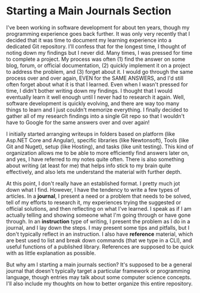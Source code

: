 # Starting a Main Journals Section

I've been working in software development for about ten years, though my programming experience goes back further. It was only very
recently that I decided that it was time to document my learning experience into a dedicated Git repository. I'll confess that for the
longest time, I thought of noting down my findings but I never did. Many times, I was pressed for time to complete a project. My
process was often (1) find the answer on some blog, forum, or official documentation, (2) quickly implement it on a project to address
the problem, and (3) forget about it. I would go through the same process over and over again, EVEN for the SAME ANSWERS, and I'd still
often forget about what it is that I learned. Even when I wasn't pressed for time, I didn't bother writing down my findings. I thought
that I would eventually learn it well enough until I never had to research it again. Well, software development is quickly evolving,
and there are way too many things to learn and I just couldn't memorize everything. I finally decided to gather all of my research
findings into a single Git repo so that I wouldn't have to Google for the same answers over and over again!

I initially started arranging writeups in folders based on platform (like Asp.NET Core and Angular), specific libraries (like Newtonsoft),
Tools (like Git and Nuget), setup (like Hosting), and tasks (like unit testing). This kind of organization allows me to be able to more
efficiently find answers later on, and yes, I have referred to my notes quite often. There is also something about writing (at least
for me) that helps info stick to my brain quite effectively, and also lets me understand the material with further depth.

At this point, I don't really have an established format. I pretty much jot down what I find. However, I have the tendency to write
a few types of articles. In a **journal**, I present a need or a problem that needs to be solved, tell of my efforts to research it,
my experiences trying the suggested or official solutions, and then reflecting on what I've learned. I speak as if I am actually
telling and showing someone what I'm going through or have gone through. In an **instruction** type of writing, I present the problem
as I do in a journal, and I lay down the steps. I may present some tips and pitfalls, but I don't typically reflect in an instruction.
I also have **reference** material, which are best used to list and break down commands (that we type in a CLI), and useful functions
of a published library. References are supposed to be quick with as little explanation as possible.

But why am I starting a main journals section? It's supposed to be a general journal that doesn't typically target a particular
framework or programming language, though entries may talk about some computer science concepts. I'll also include my thoughts on
how to better organize this entire repository.